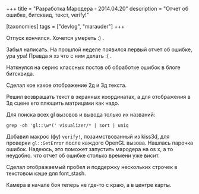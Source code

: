 +++
title = "Разработка Мародера - 2014.04.20"
description = "Отчет об ошибке, битсквид, текст, verify!"

[taxonomies]
tags = ["devlog", "marauder"]
+++

Отпуск кончился. Хочется умереть :) .

Забыл написать. На прошлой неделе появился первый отчет об ошибке, ура
ура! Правда я хз что с ним делать :( .

Наткнулся на серию классных постов об обработке ошибок в блоге
битсквида.

Сделал кое какое отображение 2д и 3д текста.

Решил возвращать текст в экранных координатах, а для отображения в 3д
сцене его плющить матрицами как надо.

Для поиска всех gl вызовов и вывода только их названий:

    grep -oh 'gl::\w*(' visualizer/* | sort | uniq

Добавил макрос (фу) `verify!`, позаимствованный из kiss3d, для проверки
`gl::GetError` после каждого OpenGL вызова. Нашлась парочка ошибок.
Надеюсь, это поможет запустить мародера на os x, а то неудобно. что
отчет об ошибке столько времени уже висит.

Сделал отображаемый пробел и поддержку нескольких строчек в текстовом
кэше для font\_stash.

Камера в начале боя теперь не где-то с краю, а в центре карты.

